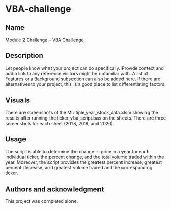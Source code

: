 # VBA-challenge

## Name
Module 2 Challenge - VBA Challenge

## Description
Let people know what your project can do specifically. Provide context and add a link to any reference visitors might be unfamiliar with. A list of Features or a Background subsection can also be added here. If there are alternatives to your project, this is a good place to list differentiating factors.

## Visuals
There are screenshots of the Multiple_year_stock_data.xlsm showing the results after running the ticker_vba_script.bas on the sheets. There are three screenshots for each sheet (2018, 2019, and 2020).

## Usage
The script is able to determine the change in price in a year for each individual ticker, the percent change, and the total volume traded within the year. Moreover, the script provides the greatest percent increase, greatest percent decrease, and greatest volume traded and the corresponding ticker.

## Authors and acknowledgment
This project was completed alone.
